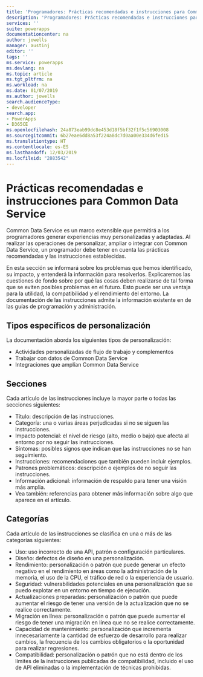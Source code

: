```yaml
---
title: 'Programadores: Prácticas recomendadas e instrucciones para Common Data Service | Microsoft Docs'
description: 'Programadores: Prácticas recomendadas e instrucciones para desarrolladores de Common Data Service en Power Apps.'
services: ''
suite: powerapps
documentationcenter: na
author: jowells
manager: austinj
editor: ''
tags: ''
ms.service: powerapps
ms.devlang: na
ms.topic: article
ms.tgt_pltfrm: na
ms.workload: na
ms.date: 01/07/2019
ms.author: jowells
search.audienceType:
- developer
search.app:
- PowerApps
- D365CE
ms.openlocfilehash: 24a873eab99dc8e453d18f5bf32f1f5c56903008
ms.sourcegitcommit: 6b27eae6dd8a53f224a8dc7d0aa00e334d6fed15
ms.translationtype: HT
ms.contentlocale: es-ES
ms.lasthandoff: 12/03/2019
ms.locfileid: "2883542"
---
```

# <a name="best-practices-and-guidance-for-the-common-data-service"></a>Prácticas recomendadas e instrucciones para Common Data Service

Common Data Service es un marco extensible que permitirá a los programadores generar experiencias muy personalizadas y adaptadas. Al realizar las operaciones de personalizar, ampliar o integrar con Common Data Service, un programador debe tener en cuenta las prácticas recomendadas y las instrucciones establecidas. 

En esta sección se informará sobre los problemas que hemos identificado, su impacto, y entenderá la información para resolverlos. Explicaremos las cuestiones de fondo sobre por qué las cosas deben realizarse de tal forma que se eviten posibles problemas en el futuro. Esto puede ser una ventaja para la utilidad, la compatibilidad y el rendimiento del entorno. La documentación de las instrucciones admite la información existente en de las guías de programación y administración.

## <a name="targeted-customization-types"></a>Tipos específicos de personalización
La documentación aborda los siguientes tipos de personalización:

- Actividades personalizadas de flujo de trabajo y complementos
- Trabajar con datos de Common Data Service
- Integraciones que amplían Common Data Service

## <a name="sections"></a>Secciones
Cada artículo de las instrucciones incluye la mayor parte o todas las secciones siguientes:

- Título: descripción de las instrucciones.
- Categoría: una o varias áreas perjudicadas si no se siguen las instrucciones.
- Impacto potencial: el nivel de riesgo (alto, medio o bajo) que afecta al entorno por no seguir las instrucciones.
- Síntomas: posibles signos que indican que las instrucciones no se han seguimiento.
- Instrucciones: recomendaciones que también pueden incluir ejemplos.
- Patrones problemáticos: descripción o ejemplos de no seguir las instrucciones.
- Información adicional: información de respaldo para tener una visión más amplia.
- Vea también: referencias para obtener más información sobre algo que aparece en el artículo.

## <a name="categories"></a>Categorías
Cada artículo de las instrucciones se clasifica en una o más de las categorías siguientes:

- Uso: uso incorrecto de una API, patrón o configuración particulares.
- Diseño: defectos de diseño en una personalización.
- Rendimiento: personalización o patrón que puede generar un efecto negativo en el rendimiento en áreas como la administración de la memoria, el uso de la CPU, el tráfico de red o la experiencia de usuario.
- Seguridad: vulnerabilidades potenciales en una personalización que se puedo explotar en un entorno en tiempo de ejecución.
- Actualizaciones preparadas: personalización o patrón que puede aumentar el riesgo de tener una versión de la actualización que no se realice correctamente.
- Migración en línea: personalización o patrón que puede aumentar el riesgo de tener una migración en línea que no se realice correctamente.
- Capacidad de mantenimiento: personalización que incrementa innecesariamente la cantidad de esfuerzo de desarrollo para realizar cambios, la frecuencia de los cambios obligatorios o la oportunidad para realizar regresiones.
- Compatibilidad: personalización o patrón que no está dentro de los límites de la instrucciones publicadas de compatibilidad, incluido el uso de API eliminadas o la implementación de técnicas prohibidas.
